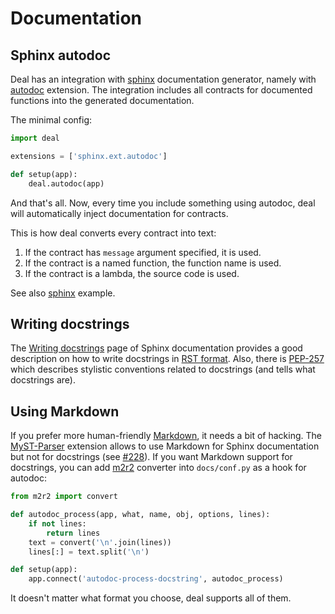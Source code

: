 # Documentation

## Sphinx autodoc

Deal has an integration with [sphinx] documentation generator, namely with [autodoc] extension. The integration includes all contracts for documented functions into the generated documentation.

[sphinx]: https://www.sphinx-doc.org/en/master/
[autodoc]: https://www.sphinx-doc.org/en/master/usage/extensions/autodoc.html

The minimal config:

```python
import deal

extensions = ['sphinx.ext.autodoc']

def setup(app):
    deal.autodoc(app)
```

And that's all. Now, every time you include something using autodoc, deal will automatically inject documentation for contracts.

This is how deal converts every contract into text:

1. If the contract has `message` argument specified, it is used.
1. If the contract is a named function, the function name is used.
1. If the contract is a lambda, the source code is used.

See also [sphinx](./examples.html#sphinx) example.

## Writing docstrings

The [Writing docstrings](https://sphinx-rtd-tutorial.readthedocs.io/en/latest/docstrings.html) page of Sphinx documentation provides a good description on how to write docstrings in [RST format](https://devguide.python.org/documenting/). Also, there is [PEP-257](https://www.python.org/dev/peps/pep-0257/) which describes stylistic conventions related to docstrings (and tells what docstrings are).

## Using Markdown

If you prefer more human-friendly [Markdown](https://en.wikipedia.org/wiki/Markdown), it needs a bit of hacking. The [MyST-Parser](https://github.com/executablebooks/MyST-Parser) extension allows to use Markdown for Sphinx documentation but not for docstrings (see [#228](https://github.com/executablebooks/MyST-Parser/issues/228)). If you want Markdown support for docstrings, you can add [m2r2](https://github.com/CrossNox/m2r2) converter into `docs/conf.py` as a hook for autodoc:

```python
from m2r2 import convert

def autodoc_process(app, what, name, obj, options, lines):
    if not lines:
        return lines
    text = convert('\n'.join(lines))
    lines[:] = text.split('\n')

def setup(app):
    app.connect('autodoc-process-docstring', autodoc_process)
```

It doesn't matter what format you choose, deal supports all of them.

